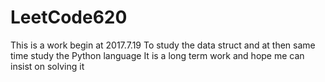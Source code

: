 # LeetCode620
This is a work begin at 2017.7.19
To study the data struct and at then same time study the Python language
It is a long term work and hope me can insist on solving it
